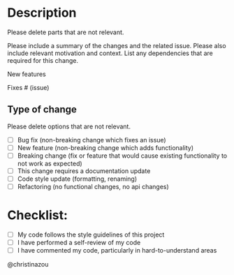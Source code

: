 # Description

Please delete parts that are not relevant.

Please include a summary of the changes and the related issue. Please also include relevant motivation and context. List any dependencies that are required for this change.

New features

Fixes # (issue)

## Type of change

Please delete options that are not relevant.

- [ ] Bug fix (non-breaking change which fixes an issue)
- [ ] New feature (non-breaking change which adds functionality)
- [ ] Breaking change (fix or feature that would cause existing functionality to not work as expected)
- [ ] This change requires a documentation update
- [ ] Code style update (formatting, renaming)
- [ ] Refactoring (no functional changes, no api changes)

# Checklist:

- [ ] My code follows the style guidelines of this project
- [ ] I have performed a self-review of my code
- [ ] I have commented my code, particularly in hard-to-understand areas

@christinazou